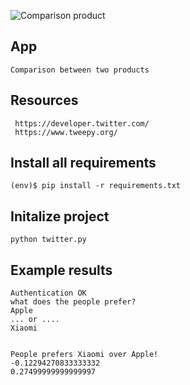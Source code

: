 
![Comparison product](https://user-images.githubusercontent.com/68432004/143091915-885df36e-24a8-4123-a094-9e7c053a8d2f.png)
## App
    
    Comparison between two products

## Resources
     https://developer.twitter.com/
     https://www.tweepy.org/

## Install all requirements
    (env)$ pip install -r requirements.txt
## Initalize project
    python twitter.py

## Example results
    Authentication OK
    what does the people prefer?
    Apple
    ... or ....
    Xiaomi


    People prefers Xiaomi over Apple!
    -0.12294270833333332
    0.27499999999999997
